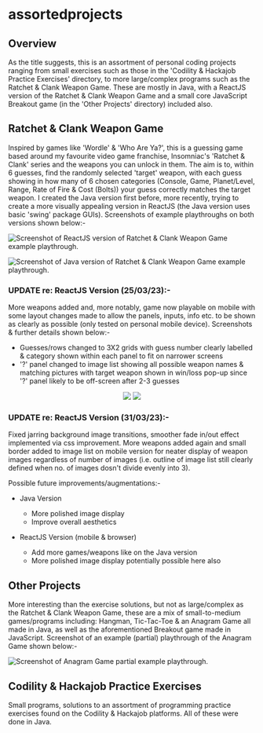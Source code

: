 # assortedprojects

## Overview
As the title suggests, this is an assortment of personal coding projects ranging from small exercises such as those in the 'Codility & Hackajob Practice Exercises' directory, to more large/complex programs such as the Ratchet & Clank Weapon Game. These are mostly in Java, with a ReactJS version of the Ratchet & Clank Weapon Game and a small core JavaScript Breakout game (in the 'Other Projects' directory) included also.

## Ratchet & Clank Weapon Game
Inspired by games like 'Wordle' & 'Who Are Ya?', this is a guessing game based around my favourite video game franchise, Insomniac's 'Ratchet & Clank' series and the weapons you can unlock in them. The aim is to, within 6 guesses, find the randomly selected 'target' weapon, with each guess showing in how many of 6 chosen categories (Console, Game, Planet/Level, Range, Rate of Fire & Cost (Bolts)) your guess correctly matches the target weapon. I created the Java version first before, more recently, trying to create a more visually appealing version in ReactJS (the Java version uses basic 'swing' package GUIs). Screenshots of example playthroughs on both versions shown below:-

![Screenshot of ReactJS version of Ratchet & Clank Weapon Game example playthrough.](./Ratchet%20&%20Clank%20Weapon%20Game/RCWG-Pics/Screenshot%202023-03-24%20185502.jpg)

![Screenshot of Java version of Ratchet & Clank Weapon Game example playthrough.](/Ratchet%20&%20Clank%20Weapon%20Game/RCWG-Pics/Screenshot%202023-03-24%20185126.jpg)

### UPDATE re: ReactJS Version (25/03/23):-
More weapons added and, more notably, game now playable on mobile with some layout changes made to allow the panels, inputs, info etc. to be shown as clearly as possible (only tested on personal mobile device). Screenshots & further details shown below:-
- Guesses/rows changed to 3X2 grids with guess number clearly labelled & category shown within each panel to fit on narrower screens
- '?' panel changed to image list showing all possible weapon names & matching pictures with target weapon shown in win/loss pop-up since '?' panel likely to be off-screen after 2-3 guesses

<p align="center">
  <img src="/Ratchet%20&%20Clank%20Weapon%20Game/RCWG-Pics/Screenshot_20230325_172434_Chrome.jpg">
  <img src="/Ratchet%20&%20Clank%20Weapon%20Game/RCWG-Pics/Screenshot_20230325_172615_Chrome.jpg">
</p>

### UPDATE re: ReactJS Version (31/03/23):-
Fixed jarring background image transitions, smoother fade in/out effect implemented via css improvement. More weapons added again and small border added to image list on mobile version for neater display of weapon images regardless of number of images (i.e. outline of image list still clearly defined when no. of images dosn't divide evenly into 3).

Possible future improvements/augmentations:-
- Java Version
  - More polished image display
  - Improve overall aesthetics

- ReactJS Version (mobile & browser)
  - Add more games/weapons like on the Java version
  - More polished image display potentially possible here also

## Other Projects
More interesting than the exercise solutions, but not as large/complex as the Ratchet & Clank Weapon Game, these are a mix of small-to-medium games/programs including: Hangman, Tic-Tac-Toe & an Anagram Game all made in Java, as well as the aforementioned Breakout game made in JavaScript. Screenshot of an example (partial) playthrough of the Anagram Game shown below:-

![Screenshot of Anagram Game partial example playthrough.](/Other%20Projects/OP-Pics/Screenshot%202023-03-24%20185931.jpg)

## Codility & Hackajob Practice Exercises
Small programs, solutions to an assortment of programming practice exercises found on the Codility & Hackajob platforms. All of these were done in Java.
